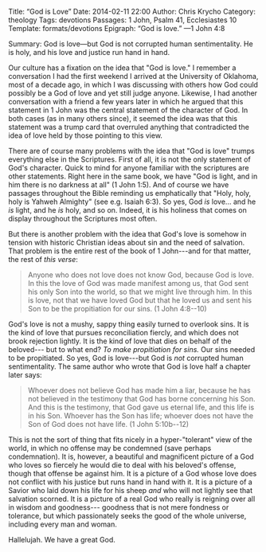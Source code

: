 Title: &ldquo;God is Love&rdquo;
Date: 2014-02-11 22:00
Author: Chris Krycho
Category: theology
Tags: devotions
Passages: 1 John, Psalm 41, Ecclesiastes 10
Template: formats/devotions
Epigraph: &ldquo;God is love.&rdquo; &mdash;1 John 4:8

Summary: God is love—but God is not corrupted human sentimentality. He is
holy, and his love and justice run hand in hand.

Our culture has a fixation on the idea that "God is love." I remember a
conversation I had the first weekend I arrived at the University of Oklahoma,
most of a decade ago, in which I was discussing with others how God could
possibly be a God of love and yet still judge anyone. Likewise, I had another
conversation with a friend a few years later in which he argued that this
statement in 1 John was the central statement of the character of God. In both
cases (as in many others since), it seemed the idea was that this statement was
a trump card that overruled anything that contradicted the idea of love held by
those pointing to this view.

There are of course many problems with the idea that "God is love" trumps
everything else in the Scriptures. First of all, it is not the only statement of
God's character. Quick to mind for anyone familiar with the scriptures are other
statements. Right here in the same book, we have "God is light, and in him there
is no darkness at all" (1 John 1:5). And of course we have passages throughout
the Bible reminding us emphatically that "Holy, holy, holy is Yahweh Almighty"
(see e.g. Isaiah 6:3). So yes, God *is* love... and he *is* light, and he *is*
holy, and so on. Indeed, it is his holiness that comes on display throughout the
Scriptures most often.

But there is another problem with the idea that God's love is somehow in tension
with historic Christian ideas about sin and the need of salvation. That problem
is the entire rest of the book of 1 John---and for that matter, the rest of
*this verse*:

> Anyone who does not love does not know God, because God is love. In this the
> love of God was made manifest among us, that God sent his only Son into the
> world, so that we might live through him. In this is love, not that we have
> loved God but that he loved us and sent his Son to be the propitiation for our
> sins. (1 John 4:8--10)

God's love is not a mushy, sappy thing easily turned to overlook sins. It is the
kind of love that pursues reconciliation fiercly, and which does not brook
rejection lightly. It is the kind of love that dies on behalf of the beloved---
but to what end? *To make propitiation for sins.* Our sins needed to be
propitiated. So yes, God is love---but God is *not* corrupted human
sentimentality. The same author who wrote that God is love half a chapter later
says:

> Whoever does not believe God has made him a liar, because he has not believed
> in the testimony that God has borne concerning his Son. And this is the
> testimony, that God gave us eternal life, and this life is in his Son. Whoever
> has the Son has life; whoever does not have the Son of God does not have life.
> (1 John 5:10b--12)

This is not the sort of thing that fits nicely in a hyper-"tolerant" view of the
world, in which no offense may be condemned (save perhaps condemnation). It is,
however, a beautiful and magnificent picture of a God who loves so fiercely he
would die to deal with his beloved's offense, though that offense be against
him. It is a picture of a God whose love does not conflict with his justice but
runs hand in hand with it. It is a picture of a Savior who laid down his life
for his sheep *and* who will not lightly see that salvation scorned. It is a
picture of a real God who really is reigning over all in wisdom and goodness---
goodness that is not mere fondness or tolerance, but which passionately seeks
the good of the whole universe, including every man and woman.

Hallelujah. We have a great God.